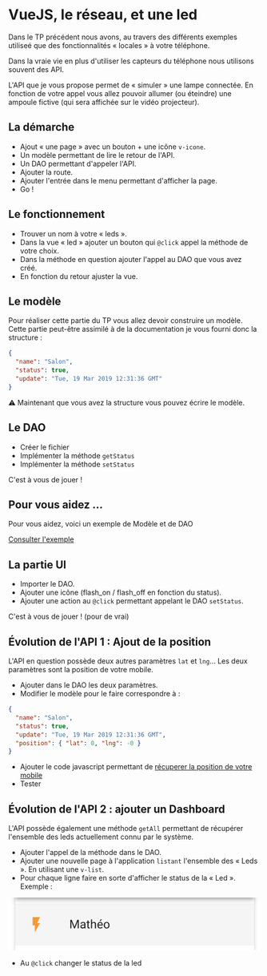 # VueJS, le réseau, et une led

Dans le TP précédent nous avons, au travers des différents exemples utiliseé que des fonctionnalités « locales » à votre téléphone.

Dans la vraie vie en plus d'utiliser les capteurs du téléphone nous utilisons souvent des API.

L'API que je vous propose permet de « simuler » une lampe connectée. En fonction de votre appel vous allez pouvoir allumer (ou éteindre) une ampoule fictive (qui sera affichée sur le vidéo projecteur).

## La démarche

- Ajout « une page » avec un bouton + une icône `v-icone`.
- Un modèle permettant de lire le retour de l'API.
- Un DAO permettant d'appeler l'API.
- Ajouter la route.
- Ajouter l'entrée dans le menu permettant d'afficher la page.
- Go !

## Le fonctionnement

- Trouver un nom à votre « leds ».
- Dans la vue « led » ajouter un bouton qui `@click` appel la méthode de votre choix.
- Dans la méthode en question ajouter l'appel au DAO que vous avez créé.
- En fonction du retour ajuster la vue.

## Le modèle

Pour réaliser cette partie du TP vous allez devoir construire un modèle. Cette partie peut-être assimilé à de la documentation je vous fourni donc la structure :

```json
{
  "name": "Salon",
  "status": true,
  "update": "Tue, 19 Mar 2019 12:31:36 GMT"
}
```

⚠️ Maintenant que vous avez la structure vous pouvez écrire le modèle.

## Le DAO

- Créer le fichier
- Implémenter la méthode `getStatus`
- Implémenter la méthode `setStatus`

C'est à vous de jouer !

## Pour vous aidez …

Pour vous aidez, voici un exemple de Modèle et de DAO

[Consulter l'exemple](https://gist.github.com/c4software/30947f2a86eb0ab065d26a6ed0edb3e9)

## La partie UI

- Importer le DAO.
- Ajouter une icône (flash_on / flash_off en fonction du status).
- Ajouter une action au `@click` permettant appelant le DAO `setStatus`.

C'est à vous de jouer ! (pour de vrai)

## Évolution de l'API 1 : Ajout de la position

L'API en question possède deux autres paramètres `lat` et `lng`… Les deux paramètres sont la position de votre mobile.

- Ajouter dans le DAO les deux paramètres.
- Modifier le modèle pour le faire correspondre à :

```json
{
  "name": "Salon",
  "status": true,
  "update": "Tue, 19 Mar 2019 12:31:36 GMT",
  "position": { "lat": 0, "lng": -0 }
}
```

- Ajouter le code javascript permettant de [récuperer la position de votre mobile](https://developer.mozilla.org/en-US/docs/Web/API/Geolocation_API)
- Tester

## Évolution de l'API 2 : ajouter un Dashboard

L'API possède également une méthode `getAll` permettant de récupérer l'ensemble des leds actuellement connu par le système.

- Ajouter l'appel de la méthode dans le DAO.
- Ajouter une nouvelle page à l'application `listant` l'ensemble des « Leds ». En utilisant une `v-list`.
- Pour chaque ligne faire en sorte d'afficher le status de la « Led ». Exemple :

![Led status](./ressources/led_status_example.png)

- Au `@click` changer le status de la led
